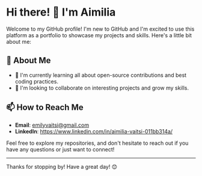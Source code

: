 # Hi there! 👋 I'm Aimilia

Welcome to my GitHub profile! I'm new to GitHub and I'm excited to use this platform as a portfolio to showcase my projects and skills. Here's a little bit about me:

## 🚀 About Me
- 🌱 I'm currently learning all about open-source contributions and best coding practices.
- 💼 I'm looking to collaborate on interesting projects and grow my skills.

## 📫 How to Reach Me
- **Email**: emilyvaitsi@gmail.com
- **LinkedIn**: https://www.linkedin.com/in/aimilia-vaitsi-011bb314a/

Feel free to explore my repositories, and don't hesitate to reach out if you have any questions or just want to connect!

---

Thanks for stopping by! Have a great day! 😊


<!---
aimiliavaitsi/aimiliavaitsi is a ✨ special ✨ repository because its `README.md` (this file) appears on your GitHub profile.
You can click the Preview link to take a look at your changes.
--->
